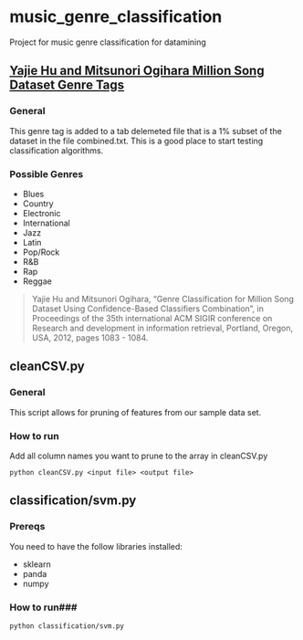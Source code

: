 # music_genre_classification
Project for music genre classification for datamining


## [Yajie Hu and Mitsunori Ogihara Million Song Dataset Genre Tags](http://web.cs.miami.edu/home/yajiehu/resource/genre/) ##
### General ###

This genre tag is added to a tab delemeted file that is a 1% subset of the dataset in the file combined.txt. This is a good place to start testing classification algorithms.

### Possible Genres ###
- Blues
- Country
- Electronic
- International
- Jazz
- Latin
- Pop/Rock
- R&B
- Rap
- Reggae

> Yajie Hu and Mitsunori Ogihara, “Genre Classification for Million Song Dataset Using Confidence-Based Classifiers Combination”, in Proceedings of the 35th international ACM SIGIR conference on Research and development in information retrieval, Portland, Oregon, USA, 2012, pages 1083 - 1084.


cleanCSV.py
----------
### General ###
This script allows for pruning of features from our sample data set.

### How to run ###
Add all column names you want to prune to the array in cleanCSV.py

`python cleanCSV.py <input file> <output file>`

classification/svm.py
---------------------
### Prereqs ###
You need to have the follow libraries installed:
- sklearn
- panda
- numpy

### How to run###
`python classification/svm.py`
